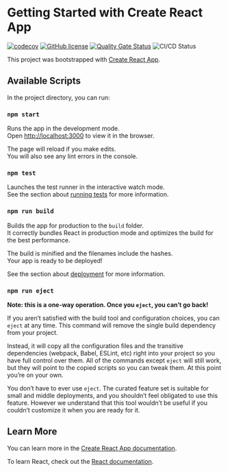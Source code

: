 # Getting Started with Create React App
[![codecov](https://codecov.io/gh/MatthewG-Tech/TheNewCovidTracker/branch/master/graph/badge.svg?token=CWLMU9U9EM)](https://codecov.io/gh/MatthewG-Tech/TheNewCovidTracker)
[![GitHub license](https://img.shields.io/github/license/MatthewG-Tech/TheNewCovidTracker)](https://github.com/MatthewG-Tech/TheNewCovidTracker/blob/master/LICENSE)
[![Quality Gate Status](https://sonarcloud.io/api/project_badges/measure?project=MatthewG-Tech_TheNewCovidTracker&metric=alert_status)](https://sonarcloud.io/dashboard?id=MatthewG-Tech_TheNewCovidTracker)
![CI/CD Status](https://github.com/MatthewG-Tech/TheNewCovidTracker/actions/workflows/main.yml/badge.svg?branch=master)

This project was bootstrapped with [Create React App](https://github.com/facebook/create-react-app).

## Available Scripts

In the project directory, you can run:

### `npm start`

Runs the app in the development mode.\
Open [http://localhost:3000](http://localhost:3000) to view it in the browser.

The page will reload if you make edits.\
You will also see any lint errors in the console.

### `npm test`

Launches the test runner in the interactive watch mode.\
See the section about [running tests](https://facebook.github.io/create-react-app/docs/running-tests) for more information.

### `npm run build`

Builds the app for production to the `build` folder.\
It correctly bundles React in production mode and optimizes the build for the best performance.

The build is minified and the filenames include the hashes.\
Your app is ready to be deployed!

See the section about [deployment](https://facebook.github.io/create-react-app/docs/deployment) for more information.

### `npm run eject`

**Note: this is a one-way operation. Once you `eject`, you can’t go back!**

If you aren’t satisfied with the build tool and configuration choices, you can `eject` at any time. This command will remove the single build dependency from your project.

Instead, it will copy all the configuration files and the transitive dependencies (webpack, Babel, ESLint, etc) right into your project so you have full control over them. All of the commands except `eject` will still work, but they will point to the copied scripts so you can tweak them. At this point you’re on your own.

You don’t have to ever use `eject`. The curated feature set is suitable for small and middle deployments, and you shouldn’t feel obligated to use this feature. However we understand that this tool wouldn’t be useful if you couldn’t customize it when you are ready for it.

## Learn More

You can learn more in the [Create React App documentation](https://facebook.github.io/create-react-app/docs/getting-started).

To learn React, check out the [React documentation](https://reactjs.org/).